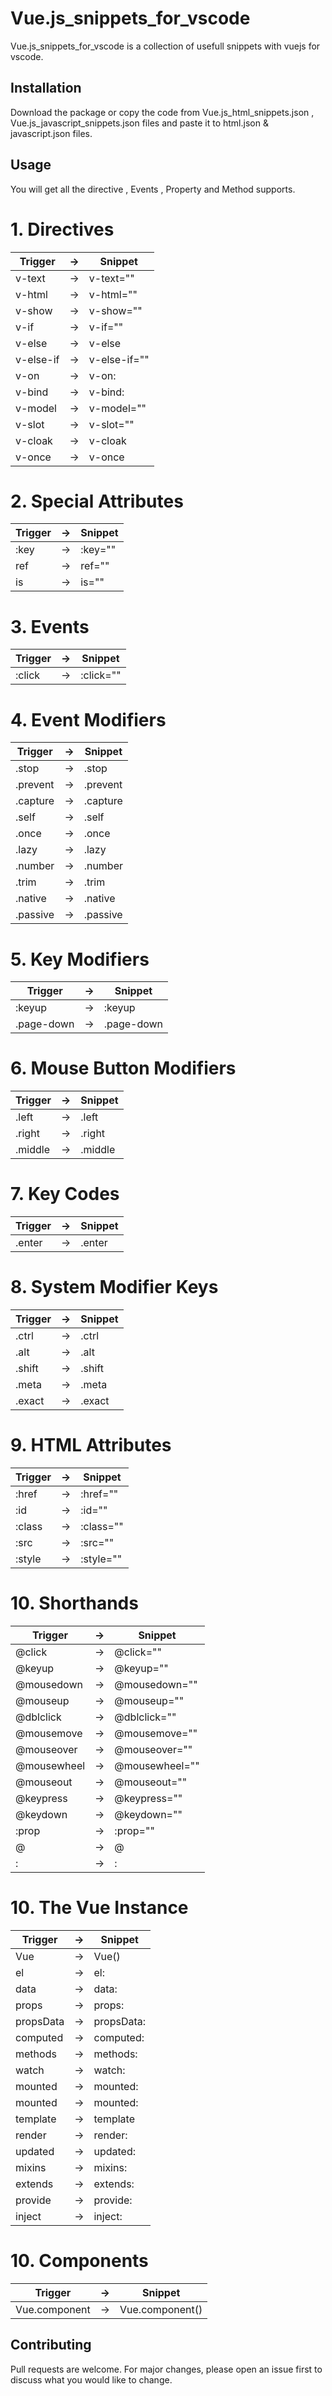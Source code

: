 # Vue.js_snippets_for_vscode

Vue.js_snippets_for_vscode is a collection of usefull snippets with vuejs for vscode.

## Installation

Download the package or copy the code from Vue.js_html_snippets.json , Vue.js_javascript_snippets.json files and paste it to html.json & javascript.json files.

## Usage

You will get all the directive , Events , Property and Method supports.

# 1. Directives

| Trigger   | ->  | Snippet      |
| --------- | --- | ------------ |
| v-text    | ->  | v-text=""    |
| v-html    | ->  | v-html=""    |
| v-show    | ->  | v-show=""    |
| v-if      | ->  | v-if=""      |
| v-else    | ->  | v-else       |
| v-else-if | ->  | v-else-if="" |
| v-on      | ->  | v-on:        |
| v-bind    | ->  | v-bind:      |
| v-model   | ->  | v-model=""   |
| v-slot    | ->  | v-slot=""    |
| v-cloak   | ->  | v-cloak      |
| v-once    | ->  | v-once       |

# 2. Special Attributes

| Trigger | ->  | Snippet |
| ------- | --- | ------- |
| :key    | ->  | :key="" |
| ref     | ->  | ref=""  |
| is      | ->  | is=""   |

# 3. Events

| Trigger | ->  | Snippet   |
| ------- | --- | --------- |
| :click  | ->  | :click="" |

# 4. Event Modifiers

| Trigger  | ->  | Snippet  |
| -------- | --- | -------- |
| .stop    | ->  | .stop    |
| .prevent | ->  | .prevent |
| .capture | ->  | .capture |
| .self    | ->  | .self    |
| .once    | ->  | .once    |
| .lazy    | ->  | .lazy    |
| .number  | ->  | .number  |
| .trim    | ->  | .trim    |
| .native  | ->  | .native  |
| .passive | ->  | .passive |

# 5. Key Modifiers

| Trigger    | ->  | Snippet    |
| ---------- | --- | ---------- |
| :keyup     | ->  | :keyup     |
| .page-down | ->  | .page-down |

# 6. Mouse Button Modifiers

| Trigger | ->  | Snippet |
| ------- | --- | ------- |
| .left   | ->  | .left   |
| .right  | ->  | .right  |
| .middle | ->  | .middle |

# 7. Key Codes

| Trigger | ->  | Snippet |
| ------- | --- | ------- |
| .enter  | ->  | .enter  |

# 8. System Modifier Keys

| Trigger | ->  | Snippet |
| ------- | --- | ------- |
| .ctrl   | ->  | .ctrl   |
| .alt    | ->  | .alt    |
| .shift  | ->  | .shift  |
| .meta   | ->  | .meta   |
| .exact  | ->  | .exact  |

# 9. HTML Attributes

| Trigger | ->  | Snippet   |
| ------- | --- | --------- |
| :href   | ->  | :href=""  |
| :id     | ->  | :id=""    |
| :class  | ->  | :class="" |
| :src    | ->  | :src=""   |
| :style  | ->  | :style="" |

# 10. Shorthands

| Trigger     | ->  | Snippet        |
| ----------- | --- | -------------- |
| @click      | ->  | @click=""      |
| @keyup      | ->  | @keyup=""      |
| @mousedown  | ->  | @mousedown=""  |
| @mouseup    | ->  | @mouseup=""    |
| @dblclick   | ->  | @dblclick=""   |
| @mousemove  | ->  | @mousemove=""  |
| @mouseover  | ->  | @mouseover=""  |
| @mousewheel | ->  | @mousewheel="" |
| @mouseout   | ->  | @mouseout=""   |
| @keypress   | ->  | @keypress=""   |
| @keydown    | ->  | @keydown=""    |
| :prop       | ->  | :prop=""       |
| @           | ->  | @              |
| :           | ->  | :              |

# 10. The Vue Instance

| Trigger   | ->  | Snippet    |
| --------- | --- | ---------- |
| Vue       | ->  | Vue()      |
| el        | ->  | el:        |
| data      | ->  | data:      |
| props     | ->  | props:     |
| propsData | ->  | propsData: |
| computed  | ->  | computed:  |
| methods   | ->  | methods:   |
| watch     | ->  | watch:     |
| mounted   | ->  | mounted:   |
| mounted   | ->  | mounted:   |
| template  | ->  | template   |
| render    | ->  | render:    |
| updated   | ->  | updated:   |
| mixins    | ->  | mixins:    |
| extends   | ->  | extends:   |
| provide   | ->  | provide:   |
| inject    | ->  | inject:    |

# 10. Components

| Trigger       | ->  | Snippet         |
| ------------- | --- | --------------- |
| Vue.component | ->  | Vue.component() |

## Contributing

Pull requests are welcome. For major changes, please open an issue first to discuss what you would like to change.
